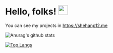 # Hello, folks! <img src="https://raw.githubusercontent.com/MartinHeinz/MartinHeinz/master/wave.gif" width="30px">

You can see my projects in https://shehanp12.me

![Anurag's github stats](https://github-readme-stats.vercel.app/api?username=shehanp12&show_icons=true&theme=dracula)

[![Top Langs](https://github-readme-stats.vercel.app/api/top-langs/?username=shehanp12&langs_count=8&theme=dracula)](https://github.com/anuraghazra/github-readme-stats)


